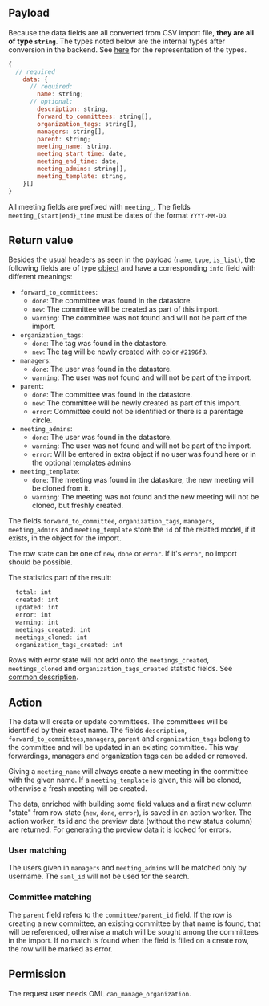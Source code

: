 ## Payload

Because the data fields are all converted from CSV import file, **they are all of type `string`**. 
The types noted below are the internal types after conversion in the backend. See [here](preface_special_imports.md#internal-types) for the representation of the types.
```js
{
  // required
    data: {
      // required:
        name: string;
      // optional:
        description: string,
        forward_to_committees: string[],
        organization_tags: string[],
        managers: string[],
        parent: string;
        meeting_name: string,
        meeting_start_time: date,
        meeting_end_time: date,
        meeting_admins: string[],
        meeting_template: string,
    }[]
}
```

All meeting fields are prefixed with `meeting_`. The fields `meeting_{start|end}_time` must be dates of the format `YYYY-MM-DD`.

## Return value

Besides the usual headers as seen in the payload (`name`, `type`, `is_list`), the following fields are of type [object](preface_special_imports.md#the-special-type-object) and have a corresponding `info` field with different meanings:
- `forward_to_committees`:
  - `done`: The committee was found in the datastore.
  - `new`: The committee will be created as part of this import.
  - `warning`: The committee was not found and will not be part of the import.
- `organization_tags`:
  - `done`: The tag was found in the datastore.
  - `new`: The tag will be newly created with color `#2196f3`.
- `managers`:
  - `done`: The user was found in the datastore.
  - `warning`: The user was not found and will not be part of the import.
- `parent`:
  - `done`: The committee was found in the datastore.
  - `new`: The committee will be newly created as part of this import.
  - `error`: Committee could not be identified or there is a parentage circle.
- `meeting_admins`:
  - `done`: The user was found in the datastore.
  - `warning`: The user was not found and will not be part of the import.
  - `error`: Will be entered in extra object if no user was found here or in the optional templates admins
- `meeting_template`:
  - `done`: The meeting was found in the datastore, the new meeting will be cloned from it.
  - `warning`: The meeting was not found and the new meeting will not be cloned, but freshly created.

The fields `forward_to_committee`, `organization_tags`, `managers`, `meeting_admins` and `meeting_template` store the `id` of the related model, if it exists, in the object for the import.

The row state can be one of `new`, `done` or `error`. If it's `error`, no import should be possible.

The statistics part of the result:
```js
  total: int
  created: int
  updated: int
  error: int
  warning: int
  meetings_created: int
  meetings_cloned: int
  organization_tags_created: int
```
Rows with error state will not add onto the `meetings_created`, `meetings_cloned` and `organization_tags_created` statistic fields.
See [common description](preface_special_imports.md#general-format-of-the-result-send-to-the-client-for-preview).

## Action

The data will create or update committees. The committees will be identified by their exact name.
The fields `description`, `forward_to_committees`,`managers`, `parent` and `organization_tags` belong to the committee and will be updated in an existing committee. This way forwardings, managers and organization tags can be added or removed.

Giving a `meeting_name` will always create a new meeting in the committee with the given name. If a `meeting_template` is given, this will be cloned, otherwise a fresh meeting will be created.

The data, enriched with building some field values and a first new column "state" from row state (`new`, `done`, `error`), is saved in an action worker. The action worker, its id and the preview data (without the new status column) are returned. For generating the preview data it is looked for errors.

### User matching

The users given in `managers` and `meeting_admins` will be matched only by username. The `saml_id` will not be used for the search.

### Committee matching

The `parent` field refers to the `committee/parent_id` field.
If the row is creating a new committee, an existing committee by that name is found, that will be referenced, otherwise a match will be sought among the committees in the import.
If no match is found when the field is filled on a create row, the row will be marked as error.

## Permission

The request user needs OML `can_manage_organization`.
